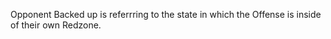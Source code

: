 Opponent Backed up is referrring to the state in which the Offense is inside of their own Redzone. 
